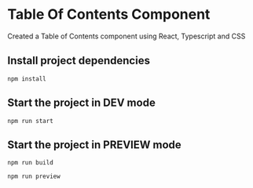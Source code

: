 # Table Of Contents Component

Created a Table of Contents component using React, Typescript and CSS

## Install project dependencies

```shell
npm install
```

## Start the project in DEV mode

```shell
npm run start
```

## Start the project in PREVIEW mode

```shell
npm run build
```

```shell
npm run preview
```